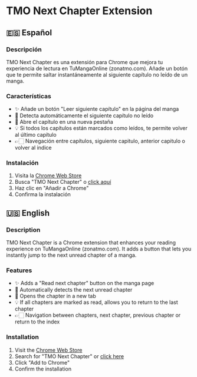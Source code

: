# TMO Next Chapter Extension

## 🇪🇸 Español

### Descripción

TMO Next Chapter es una extensión para Chrome que mejora tu experiencia de lectura en TuMangaOnline (zonatmo.com). Añade un botón que te permite saltar instantáneamente al siguiente capítulo no leído de un manga.

### Características

- ✨ Añade un botón "Leer siguiente capítulo" en la página del manga
- 🎯 Detecta automáticamente el siguiente capítulo no leído
- 🚀 Abre el capítulo en una nueva pestaña
- 💡 Si todos los capítulos están marcados como leídos, te permite volver al último capítulo
- 👉🏻 Navegación entre capítulos, siguiente capitulo, anterior capitulo o volver al indice

### Instalación

1. Visita la [Chrome Web Store](https://chrome.google.com/webstore)
2. Busca "TMO Next Chapter" o [click aquí](https://chromewebstore.google.com/detail/tmo-next-chapter/ghmphghhlnpepmliaibljoiojopgnkhf?hl=es)
3. Haz clic en "Añadir a Chrome"
4. Confirma la instalación

## 🇺🇸 English

### Description

TMO Next Chapter is a Chrome extension that enhances your reading experience on TuMangaOnline (zonatmo.com). It adds a button that lets you instantly jump to the next unread chapter of a manga.

### Features

- ✨ Adds a "Read next chapter" button on the manga page
- 🎯 Automatically detects the next unread chapter
- 🚀 Opens the chapter in a new tab
- 💡 If all chapters are marked as read, allows you to return to the last chapter
- 👉🏻 Navigation between chapters, next chapter, previous chapter or return to the index

### Installation

1. Visit the [Chrome Web Store](https://chrome.google.com/webstore)
2. Search for "TMO Next Chapter" or [click here](https://chromewebstore.google.com/detail/tmo-next-chapter/ghmphghhlnpepmliaibljoiojopgnkhf?hl=es)
3. Click "Add to Chrome"
4. Confirm the installation

